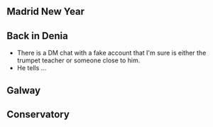 ## Madrid New Year

## Back in Denia

- There is a DM chat with a fake account that I'm sure is either the trumpet teacher or someone close to him.
- He tells ...

## Galway

## Conservatory

